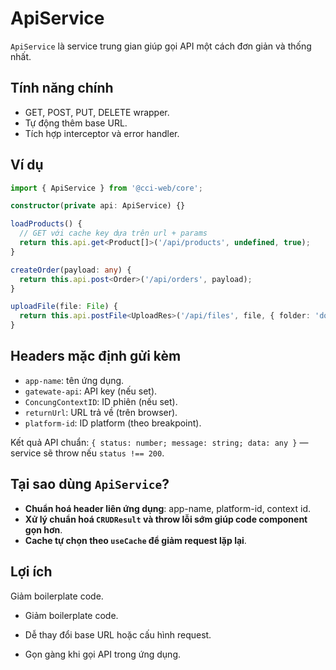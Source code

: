 # ApiService

`ApiService` là service trung gian giúp gọi API một cách đơn giản và thống nhất.

## Tính năng chính

- GET, POST, PUT, DELETE wrapper.
- Tự động thêm base URL.
- Tích hợp interceptor và error handler.

## Ví dụ

```ts
import { ApiService } from '@cci-web/core';

constructor(private api: ApiService) {}

loadProducts() {
  // GET với cache key dựa trên url + params
  return this.api.get<Product[]>('/api/products', undefined, true);
}

createOrder(payload: any) {
  return this.api.post<Order>('/api/orders', payload);
}

uploadFile(file: File) {
  return this.api.postFile<UploadRes>('/api/files', file, { folder: 'docs' });
}
```

## Headers mặc định gửi kèm

- `app-name`: tên ứng dụng.
- `gatewate-api`: API key (nếu set).
- `ConcungContextID`: ID phiên (nếu set).
- `returnUrl`: URL trả về (trên browser).
- `platform-id`: ID platform (theo breakpoint).

Kết quả API chuẩn: `{ status: number; message: string; data: any }` — service sẽ throw nếu `status !== 200`.

## Tại sao dùng `ApiService`?

- **Chuẩn hoá header liên ứng dụng**: app-name, platform-id, context id.
- **Xử lý chuẩn hoá `CRUDResult` và throw lỗi sớm giúp code component gọn hơn**.
- **Cache tự chọn theo `useCache` để giảm request lặp lại**.

## Lợi ích

Giảm boilerplate code.

- Giảm boilerplate code.

- Dễ thay đổi base URL hoặc cấu hình request.

- Gọn gàng khi gọi API trong ứng dụng.
